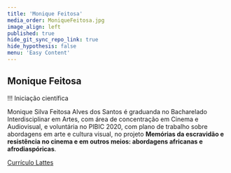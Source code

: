 ```yaml
---
title: 'Monique Feitosa'
media_order: MoniqueFeitosa.jpg
image_align: left
published: true
hide_git_sync_repo_link: true
hide_hypothesis: false
menu: 'Easy Content'
---
```


## Monique Feitosa

!!! Iniciação científica

Monique Silva Feitosa Alves dos Santos é graduanda no Bacharelado Interdisciplinar em Artes, com área de concentração em Cinema e Audiovisual, e voluntária no PIBIC 2020, com plano de trabalho sobre abordagens em arte e cultura visual, no projeto **Memórias da escravidão e resistência no cinema e em outros meios: abordagens africanas e afrodiaspóricas**.

[Currículo Lattes](http://lattes.cnpq.br/7150755204641797?classes=btn,btn-primary,btn-lg)